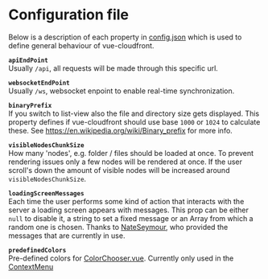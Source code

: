 # Configuration file
Below is a description of each property in [config.json](https://github.com/vue-cloudfront/vue-cloudfront/blob/master/config/config.json) which
is used to define general behaviour of vue-cloudfront.

**`apiEndPoint`**  
Usually `/api`, all requests will be made through this specific url.

**`websocketEndPoint`**  
Usually `/ws`, websocket enpoint to enable real-time synchronization.

**`binaryPrefix`**  
If you switch to list-view also the file and directory size gets displayed. This property defines
if vue-cloudfront should use base `1000` or `1024` to calculate these.
See https://en.wikipedia.org/wiki/Binary_prefix for more info.

**`visibleNodesChunkSize`**  
How many 'nodes', e.g. folder / files should be loaded at once. To prevent rendering issues only a few nodes will be rendered at once.
If the user scroll's down the amount of visible nodes will be increased around `visibleNodesChunkSize`.

**`loadingScreenMessages`**  
Each time the user performs some kind of action that interacts with the server a loading screen appears with messages.
This prop can be either `null` to disable it, a string to set a fixed message or an Array from which a random one is chosen.
Thanks to [NateSeymour](https://github.com/NateSeymour), who provided the messages that are currently in use.

**`predefinedColors`**  
Pre-defined colors for [ColorChooser.vue](https://github.com/vue-cloudfront/vue-cloudfront/blob/master/src/vue/components/application/tabs/navigator/contextmenu/ColorChooser.vue).
Currently only used in the [ContextMenu](https://github.com/vue-cloudfront/vue-cloudfront/tree/master/src/vue/components/application/tabs/navigator/contextmenu)
